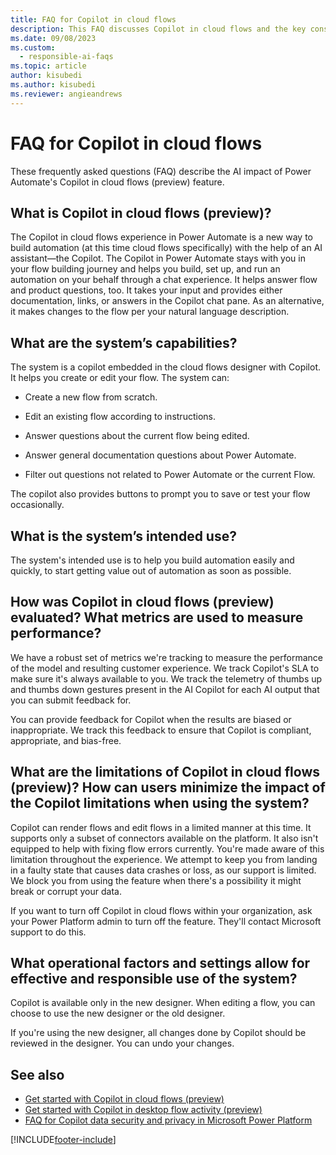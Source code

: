 ```yaml
---
title: FAQ for Copilot in cloud flows
description: This FAQ discusses Copilot in cloud flows and the key considerations for making use of this technology responsibly.
ms.date: 09/08/2023
ms.custom: 
  - responsible-ai-faqs
ms.topic: article
author: kisubedi
ms.author: kisubedi
ms.reviewer: angieandrews
---
```


# FAQ for Copilot in cloud flows

These frequently asked questions (FAQ) describe the AI impact of Power Automate's Copilot in cloud flows (preview) feature.

## What is Copilot in cloud flows (preview)?

The Copilot in cloud flows experience in Power Automate is a new way to build automation (at this time cloud flows specifically) with the help of an AI assistant&mdash;the Copilot. The Copilot in Power Automate stays with you in your flow building journey and helps you build, set up, and run an automation on your behalf through a chat experience. It helps answer flow and product questions, too. It takes your input and provides either documentation, links, or answers in the Copilot chat pane. As an alternative, it makes changes to the flow per your natural language description.

## What are the system’s capabilities?

The system is a copilot embedded in the cloud flows designer with Copilot. It helps you create or edit your flow. The system can:

- Create a new flow from scratch.

- Edit an existing flow according to instructions.

- Answer questions about the current flow being edited.

- Answer general documentation questions about Power Automate.

- Filter out questions not related to Power Automate or the current Flow.

The copilot also provides buttons to prompt you to save or test your flow occasionally.

## What is the system’s intended use?

The system's intended use is to help you build automation easily and quickly, to start getting value out of automation as soon as possible.

## How was Copilot in cloud flows (preview) evaluated? What metrics are used to measure performance?

We have a robust set of metrics we're tracking to measure the performance of the model and resulting customer experience. We track Copilot's SLA to make sure it's always available to you. We track the telemetry of thumbs up and thumbs down gestures present in the AI Copilot for each AI output that you can submit feedback for.

You can provide feedback for Copilot when the results are biased or inappropriate. We track this feedback to ensure that Copilot is compliant, appropriate, and bias-free.

## What are the limitations of Copilot in cloud flows (preview)? How can users minimize the impact of the Copilot limitations when using the system?

Copilot can render flows and edit flows in a limited manner at this time. It supports only a subset of connectors available on the platform. It also isn't equipped to help with fixing flow errors currently. You're made aware of this limitation throughout the experience. We attempt to keep you from landing in a faulty state that causes data crashes or loss, as our support is limited. We block you from using the feature when there's a possibility it might break or corrupt your data.

If you want to turn off Copilot in cloud flows within your organization, ask your Power Platform admin to turn off the feature. They'll contact Microsoft support to do this.

## What operational factors and settings allow for effective and responsible use of the system?

Copilot is available only in the new designer. When editing a flow, you can choose to use the new designer or the old designer.

If you're using the new designer, all changes done by Copilot should be reviewed in the designer. You can undo your changes.

## See also

- [Get started with Copilot in cloud flows (preview)](get-started-with-copilot.md)
- [Get started with Copilot in desktop flow activity (preview)](./desktop-flows/analyze-automation-activity-copilot.md#get-started-with-copilot-in-desktop-flow-activity-preview)
- [FAQ for Copilot data security and privacy in Microsoft Power Platform](/power-platform/faqs-copilot-data-security-privacy)

[!INCLUDE[footer-include](./includes/footer-banner.md)]